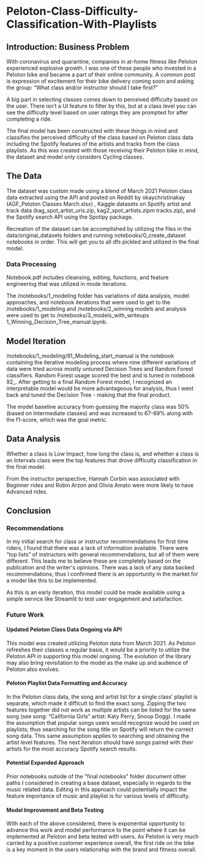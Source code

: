 # Peloton-Class-Difficulty-Classification-With-Playlists
 
## Introduction: Business Problem

With coronavirus and quarantine, companies in at-home fitness like Peloton experienced explosive growth. I was one of these people who invested in a Peloton bike and became a part of their online community. A common post is expression of excitement for their bike delivery coming soon and asking the group: “What class and/or instructor should I take first?”

A big part in selecting classes comes down to perceived difficulty based on the user. There isn’t a UI feature to filter by this, but at a class level you can see the difficulty level based on user ratings they are prompted for after completing a ride. 

The final model has been constructed with these things in mind and classifies the perceived difficulty of the class based on Peloton class data including the Spotify features of the artists and tracks from the class playlists. As this was created with those receiving their Peloton bike in mind, the dataset and model only considers Cycling classes.

## The Data

The dataset was custom made using a blend of March 2021 Peloton class data extracted using the API and posted on Reddit by okaychristinakay (AGF_Peloton Classes March.xlsx) , Kaggle datasets on Spotify artist and track data (kag_spot_artist_uris.zip, kag2_spot_artists.zipm tracks.zip), and the Spotify search API using the Spotipy package. 

Recreation of the dataset can be accomplished by utilizing the files in the data/original_datasets folders and running notebooks/0_create_dataset notebooks in order. This will get you to all dfs pickled and utilized in the final model.

### Data Processing

Notebook.pdf includes cleansing, editing, functions, and feature engineering that was utilized in mode iterations.

The /notebooks/1_modeling folder has variations of data analysis, model approaches, and notebook iterations that were used to get to the /notebooks/1_modeling and /notebooks/2_winning models and analysis were used to get to /notebooks/3_models_with_writeups
1_Winning_Decision_Tree_manual.ipynb.

## Model Iteration
/notebooks/1_modeling/91_Modeling_start_manual is the notebook containing the iterative modeling process where nine different variations of data were tried across mostly untuned Decision Trees and Random Forest classifiers. Random Forest usage scored the best and is tuned in notebook 92_. After getting to a final Random Forest model, I recognized an interpretable model would be more advantageous for analysis, thus I went back and tuned the Decision Tree - making that the final product.

The model baseline accuracy from guessing the majority class was 50% (based on Intermediate classes) and was increased to 67-69% along with the f1-score, which was the goal metric.

## Data Analysis

Whether a class is Low Impact, how long the class is, and whether a class is an Intervals class were the top features that drove difficulty classification in the final model.

From the instructor perspective, Hannah Corbin was associated with Beginner rides and Robin Arzon and Olivia Amato were more likely to have Advanced rides.

## Conclusion

### Recommendations
In my initial search for class or instructor recommendations for first time riders, I found that there was a lack of information available. There were “top lists” of instructors with general recommendations, but all of them were different. This leads me to believe these are completely based on the publication and the writer's opinions. There was a lack of any data backed recommendations; thus I confirmed there is an opportunity in the market for a model like this to be implemented.

As this is an early iteration, this model could be made available using a simple service like Streamlit to test user engagement and satisfaction.

### Future Work

#### Updated Peloton Class Data Ongoing via API
This model was created utilizing Peloton data from March 2021. As Peloton refreshes their classes a regular basis, it would be a priority to utilize the Peloton API in supporting this model ongoing. The evolution of the library may also bring revisitation to the model as the make up and audience of Peloton also evolves.

#### Peloton Playlist Data Formatting and Accuracy
In the Peloton class data, the song and artist list for a single class’ playlist is separate, which made it difficult to find the exact song. Zipping the two features together did not work as multiple artists can be listed for the same song (see song: “California Girls” artist: Katy Perry, Snoop Dogg). I made the assumption that popular songs users would recognize would be used on playlists; thus searching for the song title on Spotify will return the correct song data. This same assumption applies to searching and obtaining the artist level features. The next iteration should have songs paired with their artists for the most accuracy Spotify search results.

#### Potential Expanded Approach
Prior notebooks outside of the "final notebooks" folder document other paths I considered in creating a base dataset, especially in regards to the music related data. Editing in this approach could potentially impact the feature importance of music and playlist is for various levels of difficulty.

#### Model Improvement and Beta Testing
With each of the above considered, there is exponential opportunity to advance this work and model performance to the point where it can be implemented at Peloton and beta tested with users. As Peloton is very much carried by a positive customer experience overall, the first ride on the bike is a key moment in the users relationship with the brand and fitness overall.
